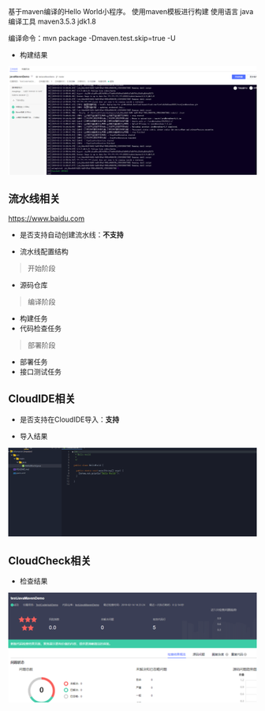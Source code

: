 基于maven编译的Hello World小程序。
使用maven模板进行构建
使用语言 java
编译工具 maven3.5.3  jdk1.8

编译命令：mvn package -Dmaven.test.skip=true -U

* 构建结果

![构建结果](./images/javaMavenDemo-构建截图.PNG)

## 流水线相关
https://www.baidu.com
- 是否支持自动创建流水线：**不支持**

- 流水线配置结构

> 开始阶段
+ 源码仓库

> 编译阶段
+ 构建任务
+ 代码检查任务

> 部署阶段
+ 部署任务
+ 接口测试任务

## CloudIDE相关

- 是否支持在CloudIDE导入：**支持**

* 导入结果

![导入结果](./images/javaMavenDemo-CloudIDE截图.PNG)

## CloudCheck相关

* 检查结果

![检查结果](./images/javaMavenDemo-代码检查截图.PNG)
